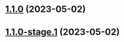 # [1.1.0](https://github.com/bee7ch7/various-environments/compare/v1.0.0...v1.1.0) (2023-05-02)

# [1.1.0-stage.1](https://github.com/bee7ch7/various-environments/compare/v1.0.0...v1.1.0-stage.1) (2023-05-02)
